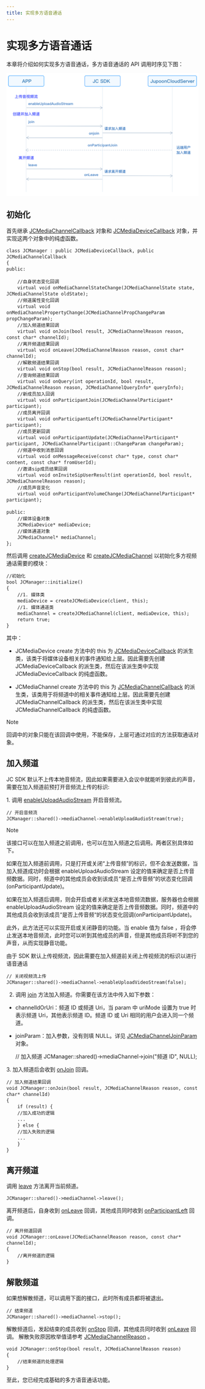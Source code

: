 ```yaml
---
title: 实现多方语音通话
---
```

# 实现多方语音通话

本章将介绍如何实现多方语音通话，多方语音通话的 API 调用时序见下图：

![../../../../\_images/multiaudioworkflow.png](../../../../_images/multiaudioworkflow.png)



## 初始化

首先继承
[JCMediaChannelCallback](https://developer.juphoon.com/portal/reference/V2.1/windows/C++/html/class_j_c_media_channel_callback.html)
对象和
[JCMediaDeviceCallback](https://developer.juphoon.com/portal/reference/V2.1/windows/C++/html/class_j_c_media_device_callback.html)
对象，并实现这两个对象中的纯虚函数。





    class JCManager : public JCMediaDeviceCallback, public JCMediaChannelCallback
    {
    public:
    
        //自身状态变化回调
        virtual void onMediaChannelStateChange(JCMediaChannelState state, JCMediaChannelState oldState);
        //频道属性变化回调
        virtual void onMediaChannelPropertyChange(JCMediaChannelPropChangeParam propChangeParam);
        //加入频道结果回调
        virtual void onJoin(bool result, JCMediaChannelReason reason, const char* channelId);
        //离开频道结果回调
        virtual void onLeave(JCMediaChannelReason reason, const char* channelId);
        //解散频道结果回调
        virtual void onStop(bool result, JCMediaChannelReason reason);
        //查询频道结果回调
        virtual void onQuery(int operationId, bool result, JCMediaChannelReason reason, JCMediaChannelQueryInfo* queryInfo);
        //新成员加入回调
        virtual void onParticipantJoin(JCMediaChannelParticipant* participant);
        //成员离开回调
        virtual void onParticipantLeft(JCMediaChannelParticipant* participant);
        //成员更新回调
        virtual void onParticipantUpdate(JCMediaChannelParticipant* participant, JCMediaChannelParticipant::ChangeParam changeParam);
        //频道中收到消息回调
        virtual void onMessageReceive(const char* type, const char* content, const char* fromUserId);
        //邀请sip成员结果回调
        virtual void onInviteSipUserResult(int operationId, bool result, JCMediaChannelReason reason);
        //成员声音变化
        virtual void onParticipantVolumeChange(JCMediaChannelParticipant* participant);
    
    public:
        //媒体设备对象
        JCMediaDevice* mediaDevice;
        //媒体通道对象
        JCMediaChannel* mediaChannel;
    };





然后调用
[createJCMediaDevice](https://developer.juphoon.com/portal/reference/V2.1/windows/C++/html/_j_c_media_device_8h.html#a96a10766264f3c12af531b70cb9c9749)
和
[createJCMediaChannel](https://developer.juphoon.com/portal/reference/V2.1/windows/C++/html/_j_c_media_channel_8h.html#acaca886fc345f798056ff2b9c2ee11ac)
以初始化多方视频通话需要的模块：





    //初始化
    bool JCManager::initialize()
    {
        //1. 媒体类
        mediaDevice = createJCMediaDevice(client, this);
        //1. 媒体通道类
        mediaChannel = createJCMediaChannel(client, mediaDevice, this);
        return true;
    }





其中：

  - JCMediaDevice create 方法中的 this 为
    [JCMediaDeviceCallback](https://developer.juphoon.com/portal/reference/V2.1/windows/C++/html/class_j_c_media_device_callback.html)
    的派生类，该类于将媒体设备相关的事件通知给上层。因此需要先创建 JCMediaDeviceCallback
    的派生类，然后在该派生类中实现 JCMediaDeviceCallback
    的纯虚函数。

  - JCMediaChannel create 方法中的 this 为
    [JCMediaChannelCallback](https://developer.juphoon.com/portal/reference/V2.1/windows/C++/html/class_j_c_media_channel_callback.html)
    的派生类，该类用于将频道中的相关事件通知给上层。因此需要先创建 JCMediaChannelCallback
    的派生类，然后在该派生类中实现 JCMediaChannelCallback
    的纯虚函数。



Note

回调中的对象只能在该回调中使用，不能保存，上层可通过对应的方法获取通话对象。







## 加入频道

JC SDK 默认不上传本地音频流，因此如果需要进入会议中就能听到彼此的声音，需要在加入频道前预打开音频流上传的标识:

1\. 调用
[enableUploadAudioStream](https://developer.juphoon.com/portal/reference/V2.1/windows/C++/html/class_j_c_media_channel.html#a2b08d87b38fe2fd7a394e2786241cc4c)
开启音频流。





    // 开启音频流
    JCManager::shared()->mediaChannel->enableUploadAudioStream(true);







Note

该接口可以在加入频道之前调用，也可以在加入频道之后调用。两者区别具体如下。

如果在加入频道前调用，只是打开或关闭“上传音频”的标识，但不会发送数据，当加入频道成功时会根据 enableUploadAudioStream
设定的值来确定是否上传音频数据。同时，频道中的其他成员会收到该成员“是否上传音频“的状态变化回调(onParticipantUpdate)。

如果在加入频道后调用，则会开启或者关闭发送本地音频流数据，服务器也会根据 enableUploadAudioStream
设定的值来确定是否上传音频数据。同时，频道中的其他成员会收到该成员“是否上传音频“的状态变化回调(onParticipantUpdate)。

此外，此方法还可以实现开启或关闭静音的功能。当 enable 值为 false
，将会停止发送本地音频流，此时您可以听到其他成员的声音，但是其他成员将听不到您的声音，从而实现静音功能。



由于 SDK 默认上传视频流，因此需要在加入频道前关闭上传视频流的标识以进行语音通话





    // 关闭视频流上传
    JCManager::shared()->mediaChannel->enableUploadVideoStream(false);





2.  调用
    [join](https://developer.juphoon.com/portal/reference/V2.1/windows/C++/html/class_j_c_media_channel.html#acfdb1da52955cf8b01d95527eb28890b)
    方法加入频道。你需要在该方法中传入如下参数：

<!-- end list -->

  - channelIdOrUri：频道 ID 或频道 Uri，当 param 中 uriMode 设置为 true 时表示频道
    Uri，其他表示频道 ID。频道 ID 或 Uri 相同的用户会进入同一个频道。

  - joinParam：加入参数，没有则填 NULL。详见
    [JCMediaChannelJoinParam](https://developer.juphoon.com/portal/reference/V2.1/windows/C++/html/class_j_c_media_channel_join_param.html)
    对象。





    // 加入频道
    JCManager::shared()->mediaChannel->join("频道 ID", NULL);





3\. 加入频道后会收到
[onJoin](https://developer.juphoon.com/portal/reference/V2.1/windows/C++/html/class_j_c_media_channel_callback.html#a430bd78b28e189ee3c9564ddb7db213d)
回调。





    // 加入频道结果回调
    void JCManager::onJoin(bool result, JCMediaChannelReason reason, const char* channelId)
    {
        if (result) {
        //加入成功的逻辑
        ...
        } else {
        //加入失败的逻辑
        ...
        }
    }









## 离开频道

调用
[leave](https://developer.juphoon.com/portal/reference/V2.1/windows/C++/html/class_j_c_media_channel.html#a93c19137044fec1568f73f1f6dbfee84)
方法离开当前频道。





    JCManager::shared()->mediaChannel->leave();





离开频道后，自身收到
[onLeave](https://developer.juphoon.com/portal/reference/V2.1/windows/C++/html/class_j_c_media_channel_callback.html#a18bc4fae89f0d56fb849075f1603ac71)
回调，其他成员同时收到
[onParticipantLeft](https://developer.juphoon.com/portal/reference/V2.1/windows/C++/html/class_j_c_media_channel_callback.html#a5888058878f3aaa382b3ede94228a6e8)
回调。





    // 离开频道回调
    void JCManager::onLeave(JCMediaChannelReason reason, const char* channelId);
    {
        //离开频道的逻辑
    }









## 解散频道

如果想解散频道，可以调用下面的接口，此时所有成员都将被退出。





    // 结束频道
    JCManager::shared()->mediaChannel->stop();





解散频道后，发起结束的成员收到
[onStop](https://developer.juphoon.com/portal/reference/V2.1/windows/C++/html/class_j_c_media_channel_callback.html#a61a1d5a81563d34f80e70541a114a74a)
回调，其他成员同时收到
[onLeave](https://developer.juphoon.com/portal/reference/V2.1/windows/C++/html/class_j_c_media_channel_callback.html#a18bc4fae89f0d56fb849075f1603ac71)
回调。 解散失败原因枚举值请参考
[JCMediaChannelReason](https://developer.juphoon.com/portal/reference/V2.1/windows/C++/html/_j_c_media_channel_constants_8h.html#a24a2154e4bb2db63c75b31cd2b021fc3)
。





    void JCManager::onStop(bool result, JCMediaChannelReason reason)
    {
        //结束频道的处理逻辑
    }





至此，您已经完成基础的多方语音通话功能。














